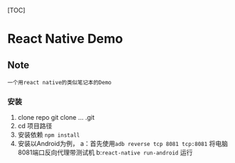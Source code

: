 [TOC]

# React Native Demo

## Note 
    一个用react native的类似笔记本的Demo

### 安装
1. clone repo
    git clone ... .git
2. cd 项目路径
3. 安装依赖  `npm install `
4. 安装以Android为例，
    a：首先使用`adb reverse tcp 8081 tcp:8081` 将电脑8081端口反向代理带测试机
    b:`react-native run-android`  运行




